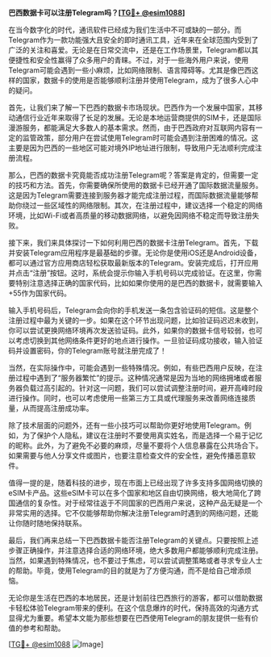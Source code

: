 **巴西数据卡可以注册Telegram吗？[[TG💪+ @esim1088](https://t.me/s/esim1088)]**

在当今数字化的时代，通讯软件已经成为我们生活中不可或缺的一部分。而Telegram作为一款功能强大且安全的即时通讯工具，近年来在全球范围内受到了广泛的关注和喜爱。无论是在日常交流中，还是在工作场景里，Telegram都以其便捷性和安全性赢得了众多用户的青睐。不过，对于一些海外用户来说，使用Telegram可能会遇到一些小麻烦，比如网络限制、语言障碍等。尤其是像巴西这样的国家，数据卡的使用是否能够顺利注册并使用Telegram，成为了很多人心中的疑问。

首先，让我们来了解一下巴西的数据卡市场现状。巴西作为一个发展中国家，其移动通信行业近年来取得了长足的发展。无论是本地运营商提供的SIM卡，还是国际漫游服务，都能满足大多数人的基本需求。然而，由于巴西政府对互联网内容有一定的监管政策，部分用户在尝试使用Telegram时可能会遇到注册困难的情况。这主要是因为巴西的一些地区可能对境外IP地址进行限制，导致用户无法顺利完成注册流程。

那么，巴西的数据卡究竟能否成功注册Telegram呢？答案是肯定的，但需要一定的技巧和方法。首先，你需要确保所使用的数据卡已经开通了国际数据流量服务。这是因为Telegram需要连接到服务器才能完成注册过程，而国际数据流量能够帮助你绕过一些区域性的网络限制。其次，在注册过程中，建议选择一个稳定的网络环境，比如Wi-Fi或者高质量的移动数据网络，以避免因网络不稳定而导致注册失败。

接下来，我们来具体探讨一下如何利用巴西的数据卡注册Telegram。首先，下载并安装Telegram应用程序是最基础的步骤。无论你是使用iOS还是Android设备，都可以通过官方应用商店轻松获取最新版本的Telegram。安装完成后，打开应用并点击“注册”按钮。这时，系统会提示你输入手机号码以完成验证。在这里，你需要特别注意选择正确的国家代码，比如如果你使用的是巴西的数据卡，就需要输入+55作为国家代码。

输入手机号码后，Telegram会向你的手机发送一条包含验证码的短信。这是整个注册过程中最为关键的一步。如果在这个环节出现问题，比如验证码迟迟未收到，你可以尝试更换网络环境再次发送验证码。此外，如果你的数据卡信号较弱，也可以考虑切换到其他网络条件更好的地点进行操作。一旦验证码成功接收，输入验证码并设置密码，你的Telegram账号就注册完成了！

当然，在实际操作中，可能会遇到一些特殊情况。例如，有些巴西用户反映，在注册过程中遇到了“服务器繁忙”的提示。这种情况通常是因为当地的网络拥堵或者服务器负载过高引起的。针对这一问题，我们可以尝试调整注册时间，避开高峰时段进行操作。同时，也可以考虑使用一些第三方工具或代理服务来改善网络连接质量，从而提高注册成功率。

除了技术层面的问题外，还有一些小技巧可以帮助你更好地使用Telegram。例如，为了保护个人隐私，建议在注册时不要使用真实姓名，而是选择一个易于记忆的昵称。此外，为了避免不必要的麻烦，尽量不要将个人信息暴露在公共场合下。如果需要与他人分享文件或图片，也要注意检查文件的安全性，避免传播恶意软件。

值得一提的是，随着科技的进步，现在市面上已经出现了许多支持多国网络切换的eSIM卡产品。这些eSIM卡可以在多个国家和地区自由切换网络，极大地简化了跨国通信的复杂性。对于经常往返于不同国家的巴西用户来说，这种产品无疑是一个非常实用的选择。它不仅能够帮助你解决注册Telegram时遇到的网络问题，还能让你随时随地保持联系。

最后，我们再来总结一下巴西数据卡能否注册Telegram的关键点。只要按照上述步骤正确操作，并注意选择合适的网络环境，绝大多数用户都能够顺利完成注册。当然，如果遇到特殊情况，也不要过于焦虑，可以尝试调整策略或者寻求专业人士的帮助。毕竟，使用Telegram的目的就是为了方便沟通，而不是给自己增添烦恼。

无论你是生活在巴西的本地居民，还是计划前往巴西旅行的游客，都可以借助数据卡轻松体验Telegram带来的便利。在这个信息爆炸的时代，保持高效的沟通方式显得尤为重要。希望本文能为那些想要在巴西使用Telegram的朋友提供一些有价值的参考和帮助。

[[TG💪+ @esim1088](https://t.me/s/esim1088) ![Image](https://i.postimg.cc/4NQfJmqS/Snipaste-2025-05-13-00-14-12.png)]